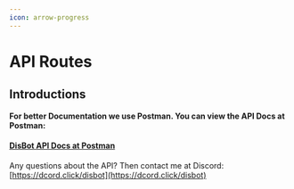 ```yaml
---
icon: arrow-progress
---
```


# API Routes

## Introductions

**For better Documentation we use Postman. You can view the API Docs at Postman:**

#### [DisBot API Docs at Postman](https://www.postman.com/interstellar-eclipse-644118/disbot-api/collection/ktvtmeg/disbot-api?action=share\&creator=38188594\&active-environment=38188594-4e419694-4101-4dba-83bc-c36226e50f1c)



Any questions about the API? Then contact me at Discord: [https://dcord.click/disbot](https://dcord.click/disbot)

